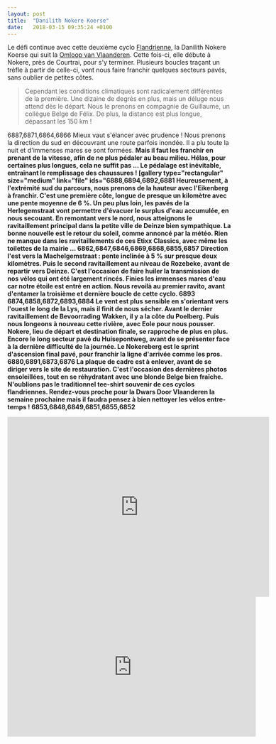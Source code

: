 ```yaml
---
layout: post
title:  "Danilith Nokere Koerse"
date:   2018-03-15 09:35:24 +0100
---
```

Le défi continue avec cette deuxième cyclo <a href="http://twomoulins.fr/category/competitions/competitions-velo/classiques-flandriennes/">Flandrienne</a>, la Danilith Nokere Koerse qui suit la <a href="http://twomoulins.fr/omloop-van-vlaanderen/">Omloop van Vlaanderen</a>.
Cette fois-ci, elle débute à Nokere, près de Courtrai, pour s'y terminer.
Plusieurs boucles traçant un trèfle à partir de celle-ci, vont nous faire franchir quelques secteurs pavés, sans oublier de petites côtes.
> Cependant les conditions climatiques sont radicalement différentes de la première.
Une dizaine de degrés en plus, mais un déluge nous attend dès le départ.
Nous le prenons en compagnie de Guillaume, un collègue Belge de Félix.
De plus, la distance est plus longue, dépassant les 150 km !

6887,6871,6864,6866
Mieux vaut s'élancer avec prudence !
Nous prenons la direction du sud en découvrant une route parfois inondée.
Il a plu toute la nuit et d'immenses mares se sont formées.
<strong>Mais il faut les franchir en prenant de la vitesse, afin de ne plus pédaler au beau milieu.
Hélas, pour certaines plus longues, cela ne suffit pas ...
Le pédalage est inévitable, entraînant le remplissage des chaussures !
[gallery type="rectangular" size="medium" link="file" ids="6888,6894,6892,6881
Heureusement, à l'extrémité sud du parcours, nous prenons de la hauteur avec l'Eikenberg à franchir.
C'est une première côte, longue de presque un kilomètre avec une pente moyenne de 6 %.
Un peu plus loin, les pavés de la Herlegemstraat vont permettre d'évacuer le surplus d'eau accumulée, en nous secouant.
En remontant vers le nord, nous atteignons le ravitaillement principal dans la petite ville de Deinze bien sympathique.
<strong>La bonne nouvelle est le retour du soleil, comme annoncé par la météo.
Rien ne manque dans les ravitaillements de ces Etixx Classics, avec même les toilettes de la mairie ...
6862,6847,6846,6869,6868,6855,6857
Direction l'est vers la Machelgemstraat : pente inclinée à 5 % sur presque deux kilomètres.
Puis le second ravitaillement au niveau de Rozebeke, avant de repartir vers Deinze.
<strong>C'est l'occasion de faire huiler la transmission de nos vélos qui ont été largement rincés.
Finies les immenses mares d'eau car notre étoile est entré en action.
Nous revoilà au premier ravito, avant d'entamer la troisième et dernière boucle de cette cyclo.
6893
6874,6858,6872,6893,6884
Le vent est plus sensible en s'orientant vers l'ouest le long de la Lys, mais il finit de nous sécher.
Avant le dernier ravitaillement de Bevoorrading Wakken, il y a la côte du Poelberg.
Puis nous longeons à nouveau cette rivière, avec Eole pour nous pousser.
<strong>Nokere, lieu de départ et destination finale, se rapproche de plus en plus.
Encore le long secteur pavé du Huisepontweg, avant de se présenter face à la dernière difficulté de la journée.
Le Nokereberg est le sprint d'ascension final pavé, pour franchir la ligne d'arrivée comme les pros.
6880,6891,6873,6876
La plaque de cadre est à enlever, avant de se diriger vers le site de restauration.
<strong>C'est l'occasion des dernières photos ensoleillées, tout en se réhydratant avec une <strong>blonde Belge bien fraîche.
N'oublions pas le traditionnel tee-shirt souvenir de ces cyclos flandriennes.
Rendez-vous proche pour la Dwars Door Vlaanderen la semaine prochaine mais il faudra pensez à bien nettoyer les vélos entre-temps !
6853,6848,6849,6851,6855,6852

<center><iframe src="https://www.strava.com/activities/1447638039/embed/6377cea0bd57333451240cd7609f8bee05370f02" width="590" height="405" frameborder="0" scrolling="no"></iframe></center>

<center><iframe src="https://www.youtube.com/embed/FB6UbRck0Ms" width="560" height="315" frameborder="0" allowfullscreen="allowfullscreen"></iframe></center>